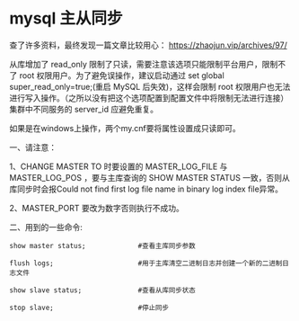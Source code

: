 # mysql 主从同步

查了许多资料，最终发现一篇文章比较用心： https://zhaojun.vip/archives/97/

从库增加了 read_only 限制了只读，需要注意该选项只能限制平台用户，限制不了 root 权限用户。为了避免误操作，建议启动通过 set global super_read_only=true;(重启 MySQL 后失效)，这样会限制 root 权限用户也无法进行写入操作。（之所以没有把这个选项配置到配置文件中将限制无法进行连接）
集群中不同服务的 server_id 应避免重复。


如果是在windows上操作，两个my.cnf要将属性设置成只读即可。

一、请注意：

1、CHANGE MASTER TO 时要设置的 ​MASTER_LOG_FILE 与 MASTER_LOG_POS ，要与主库查询的 SHOW MASTER STATUS 一致，否则从库同步时会报Could not find first log file name in binary log index file异常。

2、MASTER_PORT 要改为数字否则执行不成功。



二、用到的一些命令:

    show master status;             #查看主库同步参数

    flush logs;                     #用于主库清空二进制日志并创建一个新的二进制日志文件    
    
    show slave status;              #查看从库同步状态
    
    stop slave;                     #停止同步
